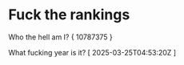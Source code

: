 # Fuck the rankings

Who the hell am I?
{ 10787375 }

What fucking year is it?
[ 2025-03-25T04:53:20Z ]
